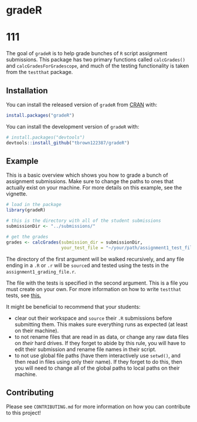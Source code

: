 
<!-- README.md is generated from README.Rmd. Please edit that file -->

# gradeR
# 111
<!-- badges: start -->
<!-- badges: end -->

The goal of `gradeR` is to help grade bunches of `R` script assignment
submissions. This package has two primary functions called
`calcGrades()` and `calcGradesForGradescope`, and much of the testing
functionality is taken from the `testthat` package.

## Installation

You can install the released version of `gradeR` from
[CRAN](https://CRAN.R-project.org) with:

``` r
install.packages("gradeR")
```

You can install the development version of `gradeR` with:

``` r
# install.packages("devtools")
devtools::install_github("tbrown122387/gradeR")
```

## Example

This is a basic overview which shows you how to grade a bunch of
assignment submissions. Make sure to change the paths to ones that
actually exist on your machine. For more details on this example, see
the vignette.

``` r
# load in the package
library(gradeR)

# this is the directory with all of the student submissions
submissionDir <- "../submissions/"

# get the grades
grades <- calcGrades(submission_dir = submissionDir, 
                     your_test_file = "~/your/path/assignment1_test_file.r")
```

The directory of the first argument will be walked recursively, and any
file ending in a `.R` or `.r` will be `source`d and tested using the
tests in the `assignment1_grading_file.r`.

The file with the tests is specified in the second argument. This is a
file you must create on your own. For more information on how to write
`testthat` tests, see
[this.](https://cran.r-project.org/package=testthat)

It might be beneficial to recommend that your students:

-   clear out their workspace and `source` their `.R` submissions before
    submitting them. This makes sure everything runs as expected (at
    least on their machine).
-   to not rename files that are read in as data, or change any raw data
    files on *their* hard drives. If they forget to abide by this rule,
    you will have to edit their submission and rename file names in
    their script.
-   to not use global file paths (have them interactively use `setwd()`,
    and then read in files using only their name). If they forget to do
    this, then you will need to change all of the global paths to local
    paths on their machine.

## Contributing

Please see `CONTRIBUTING.md` for more information on how you can
contribute to this project!
